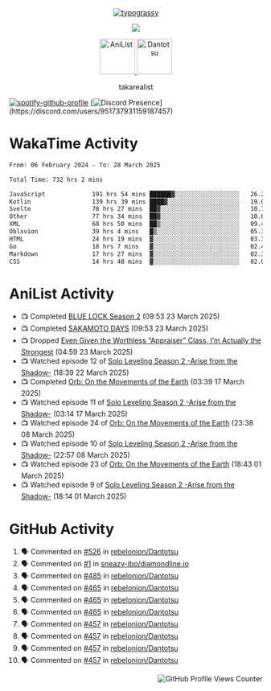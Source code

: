 <div align="center">
<a href="https://github.com/kawarimidoll/typograssy">
    <img alt="typograssy" src="https://typograssy.deno.dev/api?text=%E3%82%B8%E3%83%A7%E3%83%B3%E3%81%A7%E3%81%99%E3%80%82%E3%81%93%E3%82%93%E3%81%AB%E3%81%A1%E3%81%AF%20%20%5E%5E%20sup%20iam%20ibo%20--&&l0=none&l1=82d9d0&l2=027353&l3=038c4c&l4=01402e&bg=none&frame=none&speed=100&comment=">
</a>
</div>
<p align="center">
  <a href="https://skillicons.dev">
    <img src="https://skillicons.dev/icons?i=kotlin,figma,obsidian,androidstudio,vscode,css,html" />
  </a>
</p>

<p align="center">
    <a href="https://anilist.co/user/takarealist112/">
      <img src="https://i.imgur.com/LDvh7Lg.gif" alt="AniList" style="width: 70px; height: auto;">
    </a>
    <a href="https://discord.gg/4HPZ5nAWwM/">
      <img src="https://i.imgur.com/5o3Y9Jb.gif" alt="Dantotsu" style="width: 70px; height: auto;">
    </a>
</p>

<p align="center">
takarealist
</p>

[![spotify-github-profile](https://spotify-github-profile.vercel.app/api/view?uid=216np2gahwfhcjozqmzomew7i&cover_image=true&theme=novatorem&show_offline=true&background_color=121212&interchange=false&bar_color=53b14f&bar_color_cover=true)](https://spotify-github-profile.vercel.app/api/view?uid=216np2gahwfhcjozqmzomew7i&redirect=true)
[![Discord Presence](https://lanyard-profile-readme.vercel.app/api/951737931159187457?theme=dark&bg=Oe1116&animated=false&hideDiscrim=true&borderRadius=30px&idleMessage=currently%20offline...)](https://discord.com/users/951737931159187457)

# WakaTime Activity

<!--START_SECTION:waka-->

```txt
From: 06 February 2024 - To: 28 March 2025

Total Time: 732 hrs 2 mins

JavaScript             191 hrs 54 mins ██████▓░░░░░░░░░░░░░░░░░░   26.21 %
Kotlin                 139 hrs 39 mins ████▓░░░░░░░░░░░░░░░░░░░░   19.08 %
Svelte                 78 hrs 27 mins  ██▓░░░░░░░░░░░░░░░░░░░░░░   10.72 %
Other                  77 hrs 34 mins  ██▓░░░░░░░░░░░░░░░░░░░░░░   10.60 %
XML                    68 hrs 50 mins  ██▒░░░░░░░░░░░░░░░░░░░░░░   09.40 %
Oblxvion               39 hrs 4 mins   █▒░░░░░░░░░░░░░░░░░░░░░░░   05.34 %
HTML                   24 hrs 19 mins  ▓░░░░░░░░░░░░░░░░░░░░░░░░   03.32 %
Go                     18 hrs 7 mins   ▓░░░░░░░░░░░░░░░░░░░░░░░░   02.48 %
Markdown               17 hrs 27 mins  ▓░░░░░░░░░░░░░░░░░░░░░░░░   02.38 %
CSS                    14 hrs 48 mins  ▓░░░░░░░░░░░░░░░░░░░░░░░░   02.02 %
```

<!--END_SECTION:waka-->

# AniList Activity

<!-- ANILIST_ACTIVITY:start -->

-   📺 Completed [BLUE LOCK Season 2](https://anilist.co/anime/163146) (09:53 23 March 2025)
-   📺 Completed [SAKAMOTO DAYS](https://anilist.co/anime/177709) (09:53 23 March 2025)
-   📺 Dropped [Even Given the Worthless “Appraiser” Class, I’m Actually the Strongest](https://anilist.co/anime/178548) (04:59 23 March 2025)
-   📺 Watched episode 12 of [Solo Leveling Season 2 -Arise from the Shadow-](https://anilist.co/anime/176496) (18:39 22 March 2025)
-   📺 Completed [Orb: On the Movements of the Earth](https://anilist.co/anime/151514) (03:39 17 March 2025)
-   📺 Watched episode 11 of [Solo Leveling Season 2 -Arise from the Shadow-](https://anilist.co/anime/176496) (03:14 17 March 2025)
-   📺 Watched episode 24 of [Orb: On the Movements of the Earth](https://anilist.co/anime/151514) (23:38 08 March 2025)
-   📺 Watched episode 10 of [Solo Leveling Season 2 -Arise from the Shadow-](https://anilist.co/anime/176496) (22:57 08 March 2025)
-   📺 Watched episode 23 of [Orb: On the Movements of the Earth](https://anilist.co/anime/151514) (18:43 01 March 2025)
-   📺 Watched episode 9 of [Solo Leveling Season 2 -Arise from the Shadow-](https://anilist.co/anime/176496) (18:14 01 March 2025)

<!-- ANILIST_ACTIVITY:end -->

# GitHub Activity

<!--START_SECTION:activity-->

1. 🗣 Commented on [#526](https://github.com/rebelonion/Dantotsu/pull/526#issuecomment-2481012390) in [rebelonion/Dantotsu](https://github.com/rebelonion/Dantotsu)
2. 🗣 Commented on [#1](https://github.com/sneazy-ibo/diamondline.io/issues/1#issuecomment-2411269955) in [sneazy-ibo/diamondline.io](https://github.com/sneazy-ibo/diamondline.io)
3. 🗣 Commented on [#485](https://github.com/rebelonion/Dantotsu/issues/485#issuecomment-2374839206) in [rebelonion/Dantotsu](https://github.com/rebelonion/Dantotsu)
4. 🗣 Commented on [#465](https://github.com/rebelonion/Dantotsu/issues/465#issuecomment-2257555066) in [rebelonion/Dantotsu](https://github.com/rebelonion/Dantotsu)
5. 🗣 Commented on [#465](https://github.com/rebelonion/Dantotsu/issues/465#issuecomment-2257389149) in [rebelonion/Dantotsu](https://github.com/rebelonion/Dantotsu)
6. 🗣 Commented on [#465](https://github.com/rebelonion/Dantotsu/issues/465#issuecomment-2257388359) in [rebelonion/Dantotsu](https://github.com/rebelonion/Dantotsu)
7. 🗣 Commented on [#457](https://github.com/rebelonion/Dantotsu/issues/457#issuecomment-2256121324) in [rebelonion/Dantotsu](https://github.com/rebelonion/Dantotsu)
8. 🗣 Commented on [#457](https://github.com/rebelonion/Dantotsu/issues/457#issuecomment-2256120426) in [rebelonion/Dantotsu](https://github.com/rebelonion/Dantotsu)
9. 🗣 Commented on [#457](https://github.com/rebelonion/Dantotsu/issues/457#issuecomment-2256119951) in [rebelonion/Dantotsu](https://github.com/rebelonion/Dantotsu)
10. 🗣 Commented on [#457](https://github.com/rebelonion/Dantotsu/issues/457#issuecomment-2256116300) in [rebelonion/Dantotsu](https://github.com/rebelonion/Dantotsu)
<!--END_SECTION:activity-->

<div align="right">
    <img src="https://komarev.com/ghpvc/?username=sneazy-ibo&color=ff6e00&label=Counter&abbreviated=true" alt="GitHub Profile Views Counter">
</div>

